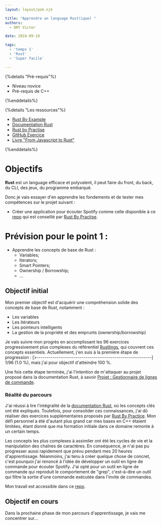 ```yaml
---
layout: layout/pok.njk

title: "Apprendre un language Rust(ique) "
authors:
  - ORY Victor

date: 2024-09-19

tags:
  - 'temps 1'
  - 'Rust'
  - 'Super facile'

---
```


{%details "Pré-requis"%}

- Niveau novice
- Pré-requis de C++

{%enddetails%}


{%details "Les ressources"%}

- [Rust By Example](https://doc.rust-lang.org/rust-by-example/)
- [Documentation Rust](https://doc.rust-lang.org/stable/book/title-page.html)
- [Rust by Practise](https://practice.rs/why-exercise.html)
- [GitHub Exercice](https://github.com/rust-lang/rustlings)
- [Livre "From Javascript to Rust"](https://github.com/wasmflow/node-to-rust/raw/HEAD/from-javascript-to-rust.pdf)

{%enddetails%}

# Objectifs 

**Rust** est un language efficace et polyvalent, il peut faire du front, du back, du CLI, des jeux, du programme embarqué.

Donc je vais essayer d'en apprendre les fondements et de tester mes compétences sur le projet suivant :

- Créer une application pour écouter Spotify comme celle disponible à ce [repo](https://github.com/hrkfdn/ncspot) qui est conseillé par [Rust By Practise](https://practice.rs/why-exercise.html).

# Prévision pour le point 1 : 

- Apprendre les concepts de base de Rust :
  - Variables;
  - Iterators;
  - Smart Pointers;
  - Ownership / Borrowship;
  - ...
  

## Objectif initial

Mon premier objectif est d'acquérir une compréhension solide des concepts de base de Rust, notamment :

- Les variables
- Les itérateurs
- Les pointeurs intelligents
- La gestion de la propriété et des emprunts (ownership/borrowship)

Je vais suivre mon progrès en accomplissant les 96 exercices progressivement plus complexes du référentiel [Rustlings](https://github.com/rust-lang/rustlings), qui couvrent ces concepts essentiels. Actuellement, j'en suis à la première étape de progression : [>-----------------------------------------------------------] 1/96 (1.0 %), mais j'ai pour objectif d'atteindre 100 %.

Une fois cette étape terminée, j'ai l'intention de m'attaquer au projet proposé dans la documentation Rust, à savoir [Projet : Gestionnaire de lignes de commande](https://doc.rust-lang.org/book/ch12-00-an-io-project.html).

### Réalité du parcours

J'ai réussi à lire l'intégralité de la [documentation Rust](https://doc.rust-lang.org/stable/book/title-page.html), où les concepts clés ont été expliqués. Toutefois, pour consolider ces connaissances, j'ai dû réaliser des exercices supplémentaires proposés par [Rust By Practice](https://practice.rs/why-exercise.html). Mon défi personnel a été d'autant plus grand car mes bases en C++ étaient limitées, étant donné que ma formation initiale dans ce domaine remonte à un certain temps.

Les concepts les plus complexes à assimiler ont été les cycles de vie et la manipulation des chaînes de caractères. En conséquence, je n'ai pas pu progresser aussi rapidement que prévu pendant mes 20 heures d'apprentissage. Néanmoins, j'ai tenu à créer quelque chose de concret, c'est pourquoi j'ai renoncé à l'idée de développer un outil en ligne de commande pour écouter Spotify. J'ai opté pour un outil en ligne de commande qui reproduit le comportement de "grep", c'est-à-dire un outil qui filtre la sortie d'une commande exécutée dans l'invite de commandes.

Mon travail est accessible dans ce [repo](https://github.com/Hagarde/CmdLineProject).

## Objectif en cours

Dans la prochaine phase de mon parcours d'apprentissage, je vais me concentrer sur...
